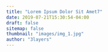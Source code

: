 ```yaml
---
title: "Lorem Ipsum Dolor Sit Amet7"
date: 2019-07-21T15:30:54-04:00
draft: false
sitemap: false
thumbnail: "images/img_1.jpg"
author: "3layers"
---
```


